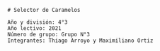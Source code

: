    # Selector de Caramelos

    Año y división: 4°3
    Año lectivo: 2021
    Número de grupo: Grupo N°3
    Integrantes: Thiago Arroyo y Maximiliano Ortiz
